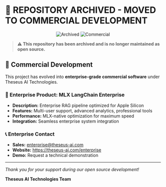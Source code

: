 # 🚨 REPOSITORY ARCHIVED - MOVED TO COMMERCIAL DEVELOPMENT

<div align="center">

![Archived](https://img.shields.io/badge/Status-ARCHIVED-red.svg)
![Commercial](https://img.shields.io/badge/License-Commercial-orange.svg)

</div>

> **⚠️ This repository has been archived and is no longer maintained as open source.**

## 🏢 Commercial Development

This project has evolved into **enterprise-grade commercial software** under Theseus AI Technologies.

### 🚀 Enterprise Product: MLX LangChain Enterprise
- **Description:** Enterprise RAG pipeline optimized for Apple Silicon
- **Features:** Multi-user support, advanced analytics, professional tools
- **Performance:** MLX-native optimization for maximum speed
- **Integration:** Seamless enterprise system integration

### 📞 Enterprise Contact
- **Sales:** enterprise@theseus-ai.com
- **Website:** https://theseus-ai.com/enterprise  
- **Demo:** Request a technical demonstration

---

*Thank you for your support during our open source development!*

**Theseus AI Technologies Team**
